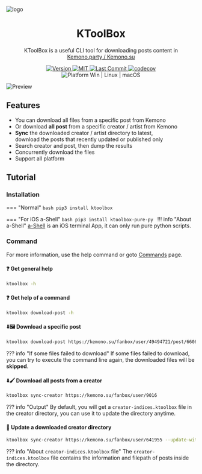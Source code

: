 <p style="text-decoration:none">
  <img src="https://cdn.jsdelivr.net/gh/Ljzd-PRO/KToolBox@latest/static/repository-open-graph-2.svg" alt="logo">
</p>

<h1 style="text-align: center">
  KToolBox
</h1>

<p style="text-align: center">
  KToolBox is a useful CLI tool for downloading posts content in
  <a href="https://kemono.su/">Kemono.party / Kemono.su</a>
</p>

<p style="text-align: center">
  <a href="https://pypi.org/project/ktoolbox" target="_blank">
    <img src="https://img.shields.io/github/v/release/Ljzd-PRO/KToolBox?logo=python" alt="Version">
  </a>

  <a href="https://github.com/Ljzd-PRO/KToolBox/blob/master/LICENSE">
    <img src="https://img.shields.io/badge/License-MIT-blue" alt="MIT"/>
  </a>

  <a href="https://github.com/Ljzd-PRO/KToolBox/activity">
    <img src="https://img.shields.io/github/last-commit/Ljzd-PRO/KToolBox/devel" alt="Last Commit"/>
  </a>

  <a href="https://codecov.io/gh/Ljzd-PRO/KToolBox" target="_blank">
      <img src="https://codecov.io/gh/Ljzd-PRO/KToolBox/branch/master/graph/badge.svg?token=5XK9CYQHQN" alt="codecov"/>
  </a>

  <a style="text-decoration:none">
    <img src="https://img.shields.io/badge/Platform-Windows%20|%20Linux%20|%20macOS-blue" alt="Platform Win | Linux | macOS"/>
  </a>
</p>

<img src="https://cdn.jsdelivr.net/gh/Ljzd-PRO/KToolBox@latest/static/preview-1.png" alt="Preview">

## Features

- You can download all files from a specific post from Kemono
- Or download **all post** from a specific creator / artist from Kemono
- **Sync** the downloaded creator / artist directory to latest, \
  download the posts that recently updated or published only
- Search creator and post, then dump the results
- Concurrently download the files
- Support all platform

## Tutorial

### Installation

=== "Normal"
    ```bash
    pip3 install ktoolbox
    ```

=== "For iOS a-Shell"
    ```bash
    pip3 install ktoolbox-pure-py
    ```
    !!! info "About a-Shell"
        [a-Shell](https://github.com/holzschu/a-shell) is an iOS terminal App, 
        it can only run pure python scripts.

### Command

For more information, use the help command or goto [Commands](./commands.md) page.
  
#### ❓ Get general help
```bash
ktoolbox -h
```
  
#### ❓ Get help of a command
```bash
ktoolbox download-post -h
```

#### ⬇️🖼️ Download a specific post
```bash
ktoolbox download-post https://kemono.su/fanbox/user/49494721/post/6608808
```
??? info "If some files failed to download"
    If some files failed to download, you can try to execute the command line again, 
    the downloaded files will be **skipped**.
  
#### ⬇️🖌️ Download all posts from a creator
```bash
ktoolbox sync-creator https://kemono.su/fanbox/user/9016
```
??? info "Output"
    By default, you will get a `creator-indices.ktoolbox` file in the creator directory, 
    you can use it to update the directory anytime.
  

#### 🔄️ Update a downloaded creator directory
```bash
ktoolbox sync-creator https://kemono.su/fanbox/user/641955 --update-with=./xxx/creator-indices.ktoolbox
```
??? info "About `creator-indices.ktoolbox` file"
    The `creator-indices.ktoolbox` file contains the information and filepath of posts inside the directory.

